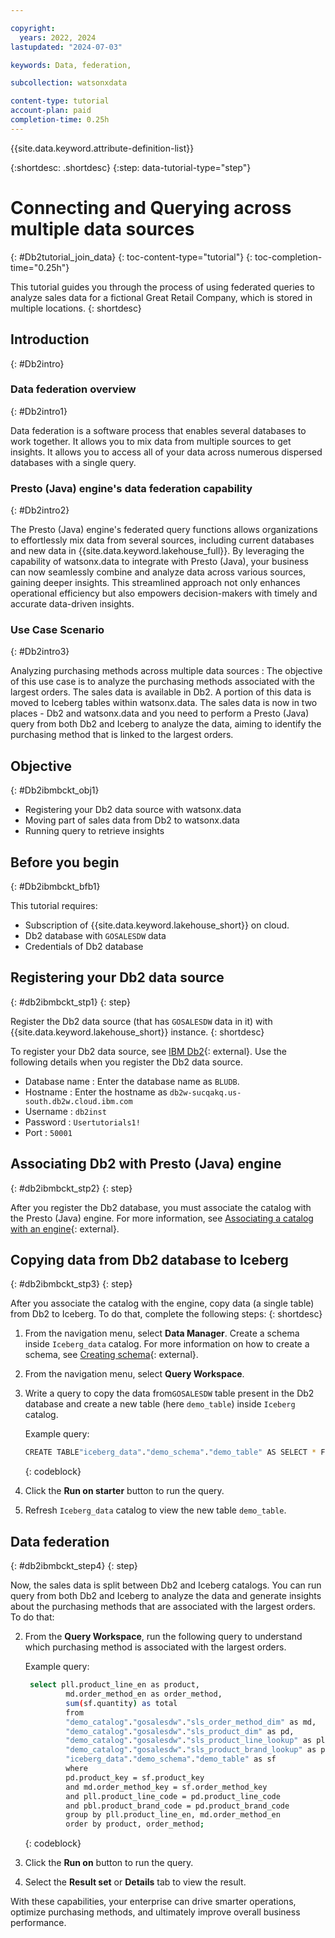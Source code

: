 ```yaml
---

copyright:
  years: 2022, 2024
lastupdated: "2024-07-03"

keywords: Data, federation,

subcollection: watsonxdata

content-type: tutorial
account-plan: paid
completion-time: 0.25h
---
```


{{site.data.keyword.attribute-definition-list}}

{:shortdesc: .shortdesc}
{:step: data-tutorial-type="step"}



# Connecting and Querying across multiple data sources
{: #Db2tutorial_join_data}
{: toc-content-type="tutorial"}
{: toc-completion-time="0.25h"}


This tutorial guides you through the process of using federated queries to analyze sales data for a fictional Great Retail Company, which is stored in multiple locations.
{: shortdesc}

## Introduction
{: #Db2intro}

### Data federation overview
{: #Db2intro1}

Data federation is a software process that enables several databases to work together. It allows you to mix data from multiple sources to get insights. It allows you to access all of your data across numerous dispersed databases with a single query.

### Presto (Java) engine's data federation capability
{: #Db2intro2}

The Presto (Java) engine's federated query functions allows organizations to effortlessly mix data from several sources, including current databases and new data in {{site.data.keyword.lakehouse_full}}.
By leveraging the capability of watsonx.data to integrate with Presto (Java), your business can now seamlessly combine and analyze data across various sources, gaining deeper insights. This streamlined approach not only enhances operational efficiency but also empowers decision-makers with timely and accurate data-driven insights.

### Use Case Scenario
{: #Db2intro3}

Analyzing purchasing methods across multiple data sources
: The objective of this use case is to analyze the purchasing methods associated with the largest orders.
The sales data is available in Db2. A portion of this data is moved to Iceberg tables within watsonx.data. The sales data is now in two places - Db2 and watsonx.data and you need to perform a Presto (Java) query from both Db2 and Iceberg to analyze the data, aiming to identify the purchasing method that is linked to the largest orders.



## Objective
{: #Db2ibmbckt_obj1}

* Registering your Db2 data source with watsonx.data
* Moving part of sales data from Db2 to watsonx.data
* Running query to retrieve insights


## Before you begin
{: #Db2ibmbckt_bfb1}

This tutorial requires:

* Subscription of {{site.data.keyword.lakehouse_short}} on cloud.
* Db2 database with `GOSALESDW` data
* Credentials of Db2 database

## Registering your Db2 data source
{: #db2ibmbckt_stp1}
{: step}

Register the Db2 data source (that has `GOSALESDW` data in it) with {{site.data.keyword.lakehouse_short}} instance.
{: shortdesc}

To register your Db2 data source, see [IBM Db2](watsonxdata?topic=watsonxdata-reg_database#db2){: external}. Use the following details when you register the Db2 data source.

* Database name : Enter the database name as `BLUDB`.
* Hostname : Enter the hostname as `db2w-sucqakq.us-south.db2w.cloud.ibm.com`
* Username : `db2inst`
* Password : `Usertutorials1!`
* Port : `50001`


## Associating Db2 with Presto (Java) engine
{: #db2ibmbckt_stp2}
{: step}

After you register the Db2 database, you must associate the catalog with the Presto (Java) engine. For more information, see [Associating a catalog with an engine](watsonxdata?topic=watsonxdata-asso-cat-eng){: external}.


## Copying data from Db2 database to Iceberg
{: #db2ibmbckt_stp3}
{: step}

After you associate the catalog with the engine, copy data (a single table) from Db2 to Iceberg. To do that, complete the following steps:
{: shortdesc}

1. From the navigation menu, select **Data Manager**. Create a schema inside `Iceberg_data` catalog. For more information on how to create a schema, see [Creating schema](watsonxdata?topic=watsonxdata-create_schema){: external}.
1. From the navigation menu, select **Query Workspace**.
1. Write a query to copy the data from`GOSALESDW` table present in the Db2 database and create a new table (here `demo_table`) inside `Iceberg` catalog.

   Example query:

   ```bash
   CREATE TABLE"iceberg_data"."demo_schema"."demo_table" AS SELECT * FROM "demo_catalog"."gosalesdw"."sls_sales_fact"
    ```
    {: codeblock}

1. Click the **Run on starter** button to run the query.
6. Refresh `Iceberg_data` catalog to view the new table `demo_table`.

## Data federation
{: #db2ibmbckt_step4}
{: step}

Now, the sales data is split between Db2 and Iceberg catalogs. You can run query from both Db2 and Iceberg to analyze the data and generate insights about the purchasing methods that are associated with the largest orders. To do that:



2. From the **Query Workspace**, run the following query to understand which purchasing method is associated with the largest orders.

   Example query:

   ```bash
   	select pll.product_line_en as product,
            md.order_method_en as order_method,
            sum(sf.quantity) as total
            from
            "demo_catalog"."gosalesdw"."sls_order_method_dim" as md,
            "demo_catalog"."gosalesdw"."sls_product_dim" as pd,
            "demo_catalog"."gosalesdw"."sls_product_line_lookup" as pll,
            "demo_catalog"."gosalesdw"."sls_product_brand_lookup" as pbl,
            "iceberg_data"."demo_schema"."demo_table" as sf
            where
            pd.product_key = sf.product_key
            and md.order_method_key = sf.order_method_key
            and pll.product_line_code = pd.product_line_code
            and pbl.product_brand_code = pd.product_brand_code
            group by pll.product_line_en, md.order_method_en
            order by product, order_method;
    ```
    {: codeblock}

5. Click the **Run on** button to run the query.
6. Select the **Result set** or **Details** tab to view the result.

With these capabilities, your enterprise can drive smarter operations, optimize purchasing methods, and ultimately improve overall business performance.
